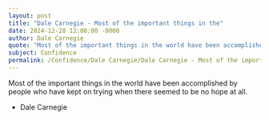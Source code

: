 ```yaml
---
layout: post
title: "Dale Carnegie - Most of the important things in the"
date: 2024-12-28 12:00:00 -0000
author: Dale Carnegie
quote: "Most of the important things in the world have been accomplished by people who have kept on trying when there seemed to be no hope at all."
subject: Confidence
permalink: /Confidence/Dale Carnegie/Dale Carnegie - Most of the important things in the
---
```


Most of the important things in the world have been accomplished by people who have kept on trying when there seemed to be no hope at all.

- Dale Carnegie
